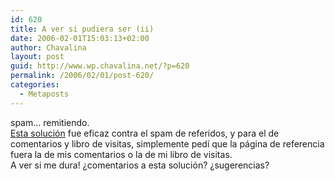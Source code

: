 ```yaml
---
id: 620
title: A ver si pudiera ser (ii)
date: 2006-02-01T15:03:13+02:00
author: Chavalina
layout: post
guid: http://www.wp.chavalina.net/?p=620
permalink: /2006/02/01/post-620/
categories:
  - Metaposts
---
```

spam… remitiendo.  
<a href="http://www.chavalina.net/comentar.php?idpost=607&#038;q=spam" target="_blank">Esta soluci&oacute;n</a> fue eficaz contra el spam de referidos, y para el de comentarios y libro de visitas, simplemente ped&iacute; que la página de referencia fuera la de mis comentarios o la de mi libro de visitas.  
A ver si me dura! &iquest;comentarios a esta soluci&oacute;n? &iquest;sugerencias?